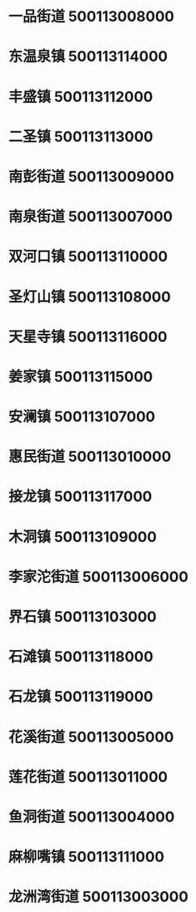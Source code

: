 # 一品街道 500113008000
# 东温泉镇 500113114000
# 丰盛镇 500113112000
# 二圣镇 500113113000
# 南彭街道 500113009000
# 南泉街道 500113007000
# 双河口镇 500113110000
# 圣灯山镇 500113108000
# 天星寺镇 500113116000
# 姜家镇 500113115000
# 安澜镇 500113107000
# 惠民街道 500113010000
# 接龙镇 500113117000
# 木洞镇 500113109000
# 李家沱街道 500113006000
# 界石镇 500113103000
# 石滩镇 500113118000
# 石龙镇 500113119000
# 花溪街道 500113005000
# 莲花街道 500113011000
# 鱼洞街道 500113004000
# 麻柳嘴镇 500113111000
# 龙洲湾街道 500113003000
